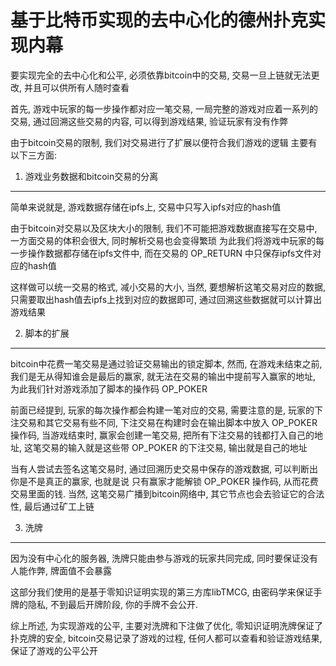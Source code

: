 基于比特币实现的去中心化的德州扑克实现内幕
==========================================================

要实现完全的去中心化和公平, 必须依靠bitcoin中的交易, 交易一旦上链就无法更改, 并且可以供所有人随时查看

首先, 游戏中玩家的每一步操作都对应一笔交易, 一局完整的游戏对应着一系列的交易, 通过回溯这些交易的内容,
可以得到游戏结果, 验证玩家有没有作弊


由于bitcoin交易的限制, 我们对交易进行了扩展以便符合我们游戏的逻辑
主要有以下三方面:

1. 游戏业务数据和bitcoin交易的分离
---------------------------------

简单来说就是, 游戏数据存储在ipfs上, 交易中只写入ipfs对应的hash值
 
由于bitcoin对交易以及区块大小的限制, 我们不可能把游戏数据直接写在交易中,一方面交易的体积会很大, 同时解析交易也会变得繁琐
为此我们将游戏中玩家的每一步操作数据都存储在ipfs文件中, 而在交易的 OP_RETURN 中只保存ipfs文件对应的hash值

这样做可以统一交易的格式, 减小交易的大小, 当然, 要想解析这笔交易对应的数据, 只需要取出hash值去ipfs上找到对应的数据即可,
通过回溯这些数据就可以计算出游戏结果

2. 脚本的扩展
---------------------------------

bitcoin中花费一笔交易是通过验证交易输出的锁定脚本, 然而, 在游戏未结束之前, 我们是无从得知谁会是最后的赢家, 
就无法在交易的输出中提前写入赢家的地址, 为此我们针对游戏添加了脚本的操作码 OP_POKER

前面已经提到, 玩家的每次操作都会构建一笔对应的交易, 需要注意的是, 玩家的下注交易和其它交易有些不同,
下注交易在构建时会在输出脚本中放入 OP_POKER 操作码, 当游戏结束时, 赢家会创建一笔交易, 把所有下注交易的钱都打入自己的地址,
这笔交易的输入就是这些带 OP_POKER 的下注交易, 输出就是自己的地址

当有人尝试去签名这笔交易时, 通过回溯历史交易中保存的游戏数据, 可以判断出你是不是真正的赢家, 也就是说
只有赢家才能解锁 OP_POKER 操作码, 从而花费交易里面的钱.
当然, 这笔交易广播到bitcoin网络中, 其它节点也会去验证它的合法性, 最后通过矿工上链

3. 洗牌
---------------------------------

因为没有中心化的服务器, 洗牌只能由参与游戏的玩家共同完成, 同时要保证没有人能作弊, 牌面值不会暴露

这部分我们使用的是基于零知识证明实现的第三方库libTMCG, 由密码学来保证手牌的隐私, 不到最后开牌阶段, 你的手牌不会公开.


综上所述, 为实现游戏的公平, 主要对洗牌和下注做了优化, 零知识证明洗牌保证了扑克牌的安全, 
bitcoin交易记录了游戏的过程, 任何人都可以查看和验证游戏结果, 保证了游戏的公平公开
